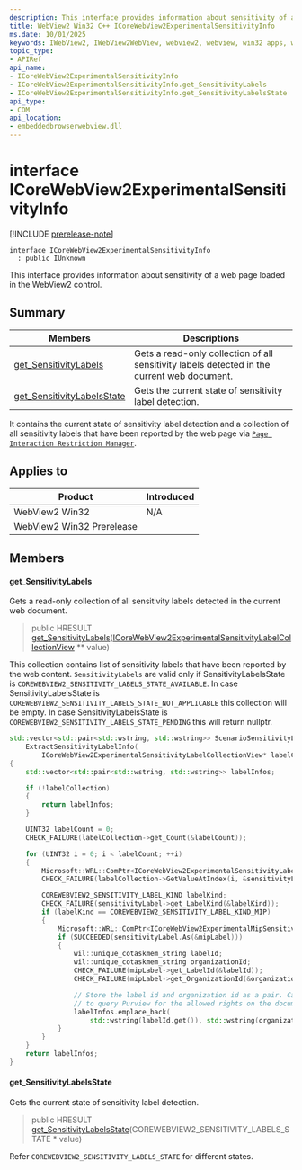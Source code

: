 ```yaml
---
description: This interface provides information about sensitivity of a web page loaded in the WebView2 control.
title: WebView2 Win32 C++ ICoreWebView2ExperimentalSensitivityInfo
ms.date: 10/01/2025
keywords: IWebView2, IWebView2WebView, webview2, webview, win32 apps, win32, edge, ICoreWebView2, ICoreWebView2Controller, browser control, edge html, ICoreWebView2ExperimentalSensitivityInfo
topic_type: 
- APIRef
api_name:
- ICoreWebView2ExperimentalSensitivityInfo
- ICoreWebView2ExperimentalSensitivityInfo.get_SensitivityLabels
- ICoreWebView2ExperimentalSensitivityInfo.get_SensitivityLabelsState
api_type:
- COM
api_location:
- embeddedbrowserwebview.dll
---
```


# interface ICoreWebView2ExperimentalSensitivityInfo

[!INCLUDE [prerelease-note](../includes/prerelease-note.md)]

```
interface ICoreWebView2ExperimentalSensitivityInfo
  : public IUnknown
```

This interface provides information about sensitivity of a web page loaded in the WebView2 control.

## Summary

 Members                        | Descriptions
--------------------------------|---------------------------------------------
[get_SensitivityLabels](#get_sensitivitylabels) | Gets a read-only collection of all sensitivity labels detected in the current web document.
[get_SensitivityLabelsState](#get_sensitivitylabelsstate) | Gets the current state of sensitivity label detection.

It contains the current state of sensitivity label detection and a collection of all sensitivity labels that have been reported by the web page via [`Page Interaction Restriction Manager`](https://github.com/MicrosoftEdge/MSEdgeExplainers/blob/main/PageInteractionRestrictionManager/explainer.md).

## Applies to

Product                         | Introduced
--------------------------------|---------------------------------------------
WebView2 Win32            |    N/A
WebView2 Win32 Prerelease |    

## Members

#### get_SensitivityLabels

Gets a read-only collection of all sensitivity labels detected in the current web document.

> public HRESULT [get_SensitivityLabels](#get_sensitivitylabels)([ICoreWebView2ExperimentalSensitivityLabelCollectionView](icorewebview2experimentalsensitivitylabelcollectionview.md#icorewebview2experimentalsensitivitylabelcollectionview) ** value)

This collection contains list of sensitivity labels that have been reported by the web content. `SensitivityLabels` are valid only if SensitivityLabelsState is `COREWEBVIEW2_SENSITIVITY_LABELS_STATE_AVAILABLE`. In case SensitivityLabelsState is `COREWEBVIEW2_SENSITIVITY_LABELS_STATE_NOT_APPLICABLE` this collection will be empty. In case SensitivityLabelsState is `COREWEBVIEW2_SENSITIVITY_LABELS_STATE_PENDING` this will return nullptr.

```cpp
std::vector<std::pair<std::wstring, std::wstring>> ScenarioSensitivityLabel::
    ExtractSensitivityLabelInfo(
        ICoreWebView2ExperimentalSensitivityLabelCollectionView* labelCollection)
{
    std::vector<std::pair<std::wstring, std::wstring>> labelInfos;

    if (!labelCollection)
    {
        return labelInfos;
    }

    UINT32 labelCount = 0;
    CHECK_FAILURE(labelCollection->get_Count(&labelCount));

    for (UINT32 i = 0; i < labelCount; ++i)
    {
        Microsoft::WRL::ComPtr<ICoreWebView2ExperimentalSensitivityLabel> sensitivityLabel;
        CHECK_FAILURE(labelCollection->GetValueAtIndex(i, &sensitivityLabel));

        COREWEBVIEW2_SENSITIVITY_LABEL_KIND labelKind;
        CHECK_FAILURE(sensitivityLabel->get_LabelKind(&labelKind));
        if (labelKind == COREWEBVIEW2_SENSITIVITY_LABEL_KIND_MIP)
        {
            Microsoft::WRL::ComPtr<ICoreWebView2ExperimentalMipSensitivityLabel> mipLabel;
            if (SUCCEEDED(sensitivityLabel.As(&mipLabel)))
            {
                wil::unique_cotaskmem_string labelId;
                wil::unique_cotaskmem_string organizationId;
                CHECK_FAILURE(mipLabel->get_LabelId(&labelId));
                CHECK_FAILURE(mipLabel->get_OrganizationId(&organizationId));

                // Store the label id and organization id as a pair. Can be used
                // to query Purview for the allowed rights on the document
                labelInfos.emplace_back(
                    std::wstring(labelId.get()), std::wstring(organizationId.get()));
            }
        }
    }
    return labelInfos;
}
```

#### get_SensitivityLabelsState

Gets the current state of sensitivity label detection.

> public HRESULT [get_SensitivityLabelsState](#get_sensitivitylabelsstate)(COREWEBVIEW2_SENSITIVITY_LABELS_STATE * value)

Refer `COREWEBVIEW2_SENSITIVITY_LABELS_STATE` for different states.

